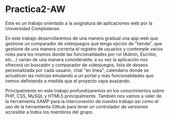 # Practica2-AW

  Este es un trabajo orientado a la asignatura de aplicaciones web por la Universidad Complutense.

  En este trabajo desarrollaremos de una manera gradual una app web que gestione un comparador de videojuegos que tenga opción de "tienda", que gestione de una manera
correcta el registro de usuarios y contemple varios roles para los mismos donde las funcionalidades por rol (Admin, Escritor, etc...) varian de una manera considerable;
a su vez la aplicación nos ofrecerá un buscador y comparador de videojuegos, lista de deseos personalizada por cada usuario, chat "en línea", calendario donde se actualicen
las noticias emulando a un portal y más funcionalidades que iremos definiendo a medida que el proyecto vaya avazando.

  Principalmente en este trabajo profundizaremos en los conocimientos sobre PHP, CSS, MySQL y HTML5 principalmente. También nos vamos a valer de la herramienta XAMP para 
la interconexión de nuestro trabajo así como el uso de la herramienta Github para tener un controlador de versiones accesible a todos los miembros del grupo.
